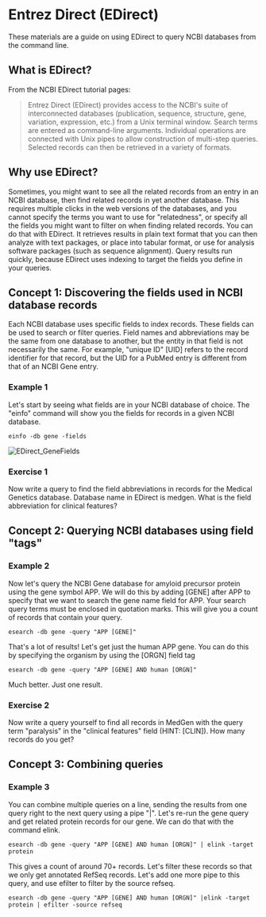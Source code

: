 # Entrez Direct (EDirect)
These materials are a guide on using EDirect to query NCBI databases from the command line.

## What is EDirect?
From the NCBI EDirect tutorial pages:

> Entrez Direct (EDirect) provides access to the NCBI's suite of interconnected databases (publication, sequence, structure, gene, variation, expression, etc.)
> from a Unix terminal window. Search terms are entered as command-line arguments.
> Individual operations are connected with Unix pipes to allow construction of multi-step queries. Selected records can then be retrieved in a variety of formats.

## Why use EDirect?
Sometimes, you might want to see all the related records from an entry in an NCBI database, then find related records in yet another database. This requires multiple clicks in the web versions of the databases, and you cannot specify the terms you want to use for "relatedness", or specify all the fields you might want to filter on when finding related records. You can do that with EDirect. It retrieves results in plain text format that you can then analyze with text packages, or place into tabular format, or use for analysis software packages (such as sequence alignment). Query results run quickly, because EDirect uses indexing to target the fields you define in your queries.

## Concept 1: Discovering the fields used in NCBI database records
Each NCBI database uses specific fields to index records. These fields can be used to search or filter queries. Field names and abbreviations may be the same from one database to another, but the entity in that field is not necessarily the same. For example, "unique ID" [UID] refers to the record identifier for that record, but the UID for a PubMed entry is different from that of an NCBI Gene entry.

### Example 1
Let's start by seeing what fields are in your NCBI database of choice. The "einfo" command will show you the fields for records in a given NCBI database.

```
einfo -db gene -fields
```
![EDirect_GeneFields](https://user-images.githubusercontent.com/13007103/129612872-078743bc-0bde-4bbd-9e03-7a9fd29af3ae.png)



### Exercise 1
Now write a query to find the field abbreviations in records for the Medical Genetics database. Database name in EDirect is medgen. What is the field abbreviation for clinical features?


## Concept 2: Querying NCBI databases using field "tags"

### Example 2
Now let's query the NCBI Gene database for amyloid precursor protein using the gene symbol APP. We will do this by adding [GENE] after APP to specify that we want to search the gene name field for APP. Your search query terms must be enclosed in quotation marks. This will give you a count of records that contain your query.
```
esearch -db gene -query "APP [GENE]"
```
That's a lot of results! Let's get just the human APP gene. You can do this by specifying the organism by using the [ORGN] field tag
```
esearch -db gene -query "APP [GENE] AND human [ORGN]"
```
Much better. Just one result.


### Exercise 2
Now write a query yourself to find all records in MedGen with the query term "paralysis" in the "clinical features" field (HINT: [CLIN]). How many records do you get?


## Concept 3: Combining queries

### Example 3
You can combine multiple queries on a line, sending the results from one query right to the next query using a pipe "|". Let's re-run the gene query and get related protein records for our gene. We can do that with the command elink.
```
esearch -db gene -query "APP [GENE] AND human [ORGN]" | elink -target protein
```
This gives a count of around 70+ records. Let's filter these records so that we only get annotated RefSeq records. Let's add one more pipe to this query, and use efilter to filter by the source refseq.
```
esearch -db gene -query "APP [GENE] AND human [ORGN]" |elink -target protein | efilter -source refseq
```
